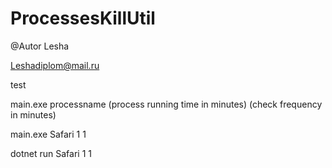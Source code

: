 # ProcessesKillUtil

@Autor Lesha

Leshadiplom@mail.ru

test

main.exe processname (process running time in minutes) (check frequency in minutes)

main.exe Safari 1 1

dotnet run Safari 1 1
